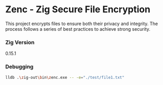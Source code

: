 # Zenc - Zig Secure File Encryption

This project encrypts files to ensure both their privacy and integrity. The process follows a series of best practices to achieve strong security.

### Zig Version
0.15.1

### Debugging ###
```bash
lldb .\zig-out\bin\zenc.exe -- -e="./test/file1.txt"
```